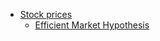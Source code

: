 - [Stock prices](https://duffau.github.io/talks/stock-prices-talk/) 
  - [Efficient Market Hypothesis](https://duffau.github.io/talks/stock-prices-talk/eff-market-hyp/)